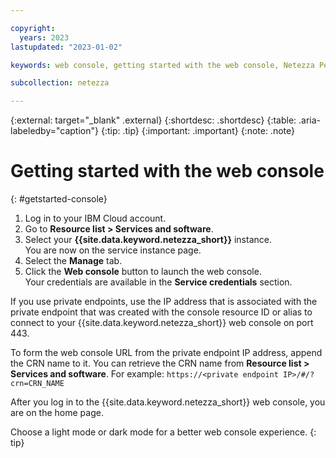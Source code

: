 ```yaml
---

copyright:
  years: 2023
lastupdated: "2023-01-02"

keywords: web console, getting started with the web console, Netezza Performance Server web console

subcollection: netezza

---
```


{:external: target="_blank" .external}
{:shortdesc: .shortdesc}
{:table: .aria-labeledby="caption"}
{:tip: .tip}
{:important: .important}
{:note: .note}

# Getting started with the web console
{: #getstarted-console}

1. Log in to your IBM Cloud account.
1. Go to **Resource list > Services and software**.
1. Select your **{{site.data.keyword.netezza_short}}** instance.  
    You are now on the service instance page.   
1. Select the **Manage** tab.
1. Click the **Web console** button to launch the web console.  
    Your credentials are available in the **Service credentials** section.
    
If you use private endpoints, use the IP address that is associated with the private endpoint that was created with the console resource ID or alias to connect to your {{site.data.keyword.netezza_short}} web console on port 443.  

To form the web console URL from the private endpoint IP address, append the CRN name to it.  You can retrieve the CRN name from **Resource list > Services and software**.
For example: `https://<private endpoint IP>/#/?crn=CRN_NAME`

After you log in to the {{site.data.keyword.netezza_short}} web console, you are on the home page.

Choose a light mode or dark mode for a better web console experience.
{: tip}

